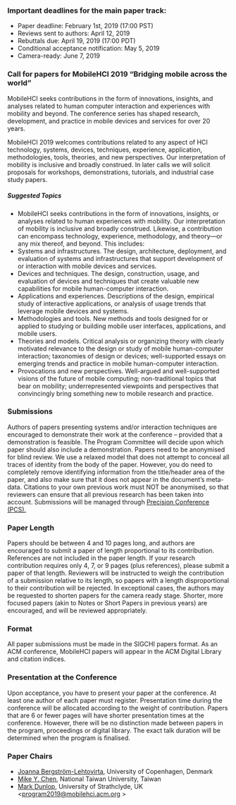 
 ### Important deadlines for the main paper track:
 - Paper deadline: February 1st, 2019 (17:00 PST)
 - Reviews sent to authors: April 12, 2019
 - Rebuttals due: April 19, 2019 (17:00 PDT)
 - Conditional acceptance notification: May 5, 2019
 - Camera-ready:  June 7, 2019
 ### Call for papers for MobileHCI 2019 “Bridging mobile across the world” 
 MobileHCI seeks contributions in the form of innovations, insights, and analyses related to human computer interaction and experiences with mobility and beyond. The conference series has shaped research, development, and practice in mobile devices and services for over 20 years.

  MobileHCI 2019 welcomes contributions related to any aspect of HCI technology, systems, devices, techniques, experience, application, methodologies, tools, theories, and new perspectives. Our interpretation of mobility is inclusive and broadly construed. In later calls we will solicit proposals for workshops, demonstrations, tutorials, and industrial case study papers.
 ##### Suggested Topics
 - MobileHCI seeks contributions in the form of innovations, insights, or analyses related to human experiences with mobility. Our interpretation of mobility is inclusive and broadly construed. Likewise, a contribution can encompass technology, experience, methodology, and theory—or any mix thereof, and beyond. This includes:
 - Systems and infrastructures. The design, architecture, deployment, and evaluation of systems and infrastructures that support development of or interaction with mobile devices and services.
 - Devices and techniques. The design, construction, usage, and evaluation of devices and techniques that create valuable new capabilities for mobile human-computer interaction.
 - Applications and experiences. Descriptions of the design, empirical study of interactive applications, or analysis of usage trends that leverage mobile devices and systems.
 - Methodologies and tools. New methods and tools designed for or applied to studying or building mobile user interfaces, applications, and mobile users.
 - Theories and models. Critical analysis or organizing theory with clearly motivated relevance to the design or study of mobile human-computer interaction; taxonomies of design or devices; well-supported essays on emerging trends and practice in mobile human-computer interaction.
 - Provocations and new perspectives. Well-argued and well-supported visions of the future of mobile computing; non-traditional topics that bear on mobility; underrepresented viewpoints and perspectives that convincingly bring something new to mobile research and practice.
 ### Submissions
 Authors of papers presenting systems and/or interaction techniques are encouraged to demonstrate their work at the conference – provided that a demonstration is feasible. The Program Committee will decide upon which paper should also include a demonstration. Papers need to be anonymised for blind review. We use a relaxed model that does not attempt to conceal all traces of identity from the body of the paper. However, you do need to completely remove identifying information from the title/header area of the paper, and also make sure that it does not appear in the document’s meta-data. Citations to your own previous work must NOT be anonymised, so that reviewers can ensure that all previous research has been taken into account. Submissions will be managed through [Precision Conference (PCS).](https://new.precisionconference.com/user/login)
 ### Paper Length
 Papers should be between 4 and 10 pages long, and authors are encouraged to submit a paper of length proportional to its contribution. References are not included in the paper length. If your research contribution requires only 4, 7, or 9 pages (plus references), please submit a paper of that length. Reviewers will be instructed to weigh the contribution of a submission relative to its length, so papers with a length disproportional to their contribution will be rejected. In exceptional cases, the authors may be requested to shorten papers for the camera ready stage. Shorter, more focused papers (akin to Notes or Short Papers in previous years) are encouraged, and will be reviewed appropriately.
 ### Format
 All paper submissions must be made in the SIGCHI papers format. As an ACM conference, MobileHCI papers will appear in the ACM Digital Library and citation indices.
 ### Presentation at the Conference
 Upon acceptance, you have to present your paper at the conference. At least one author of each paper must register. Presentation time during the conference will be allocated according to the weight of contribution. Papers that are 6 or fewer pages will have shorter presentation times at the conference. However, there will be no distinction made between papers in the program, proceedings or digital library. The exact talk duration will be determined when the program is finalised.
 ### Paper Chairs
 - [Joanna Bergström-Lehtovirta](http://www.joannabergstrom.fi/), University of Copenhagen, Denmark
 - [ Mike Y. Chen](https://mikechen.com/), National Taiwan University, Taiwan
 - [Mark Dunlop](https://personal.cis.strath.ac.uk/mark.dunlop/), University of Strathclyde, UK
 <program2019@mobilehci.acm.org >
